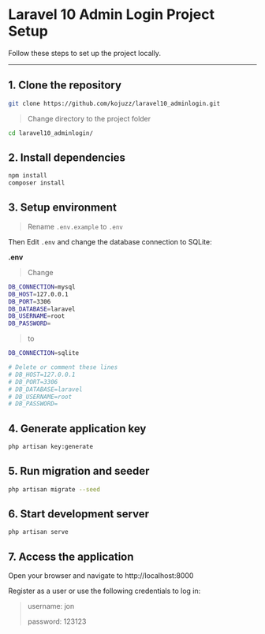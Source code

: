 # Laravel 10 Admin Login Project Setup

Follow these steps to set up the project locally.

---

## 1. Clone the repository

```bash
git clone https://github.com/kojuzz/laravel10_adminlogin.git
```
> Change directory to the project folder
```bash
cd laravel10_adminlogin/
```

## 2. Install dependencies

```bash
npm install
composer install
```

## 3. Setup environment

> Rename `.env.example` to `.env`

Then Edit `.env` and change the database connection to SQLite:

**.env**

>Change
```bash
DB_CONNECTION=mysql
DB_HOST=127.0.0.1
DB_PORT=3306
DB_DATABASE=laravel
DB_USERNAME=root
DB_PASSWORD=
```

> to
```bash
DB_CONNECTION=sqlite
```
```bash
# Delete or comment these lines
# DB_HOST=127.0.0.1
# DB_PORT=3306
# DB_DATABASE=laravel
# DB_USERNAME=root
# DB_PASSWORD=
```

## 4. Generate application key

```bash
php artisan key:generate
```

## 5. Run migration and seeder

```bash
php artisan migrate --seed
```

## 6. Start development server

```bash
php artisan serve
```

## 7. Access the application

Open your browser and navigate to http://localhost:8000

Register as a user or use the following credentials to log in:

> username: jon
>
> password: 123123

